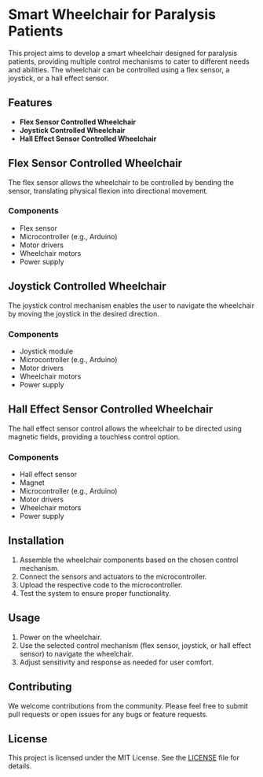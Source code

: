 # Smart Wheelchair for Paralysis Patients

This project aims to develop a smart wheelchair designed for paralysis patients, providing multiple control mechanisms to cater to different needs and abilities. The wheelchair can be controlled using a flex sensor, a joystick, or a hall effect sensor.

## Features

- **Flex Sensor Controlled Wheelchair**
- **Joystick Controlled Wheelchair**
- **Hall Effect Sensor Controlled Wheelchair**

## Flex Sensor Controlled Wheelchair

The flex sensor allows the wheelchair to be controlled by bending the sensor, translating physical flexion into directional movement.

### Components

- Flex sensor
- Microcontroller (e.g., Arduino)
- Motor drivers
- Wheelchair motors
- Power supply

## Joystick Controlled Wheelchair

The joystick control mechanism enables the user to navigate the wheelchair by moving the joystick in the desired direction.

### Components

- Joystick module
- Microcontroller (e.g., Arduino)
- Motor drivers
- Wheelchair motors
- Power supply

## Hall Effect Sensor Controlled Wheelchair

The hall effect sensor control allows the wheelchair to be directed using magnetic fields, providing a touchless control option.

### Components

- Hall effect sensor
- Magnet
- Microcontroller (e.g., Arduino)
- Motor drivers
- Wheelchair motors
- Power supply

## Installation

1. Assemble the wheelchair components based on the chosen control mechanism.
2. Connect the sensors and actuators to the microcontroller.
3. Upload the respective code to the microcontroller.
4. Test the system to ensure proper functionality.

## Usage

1. Power on the wheelchair.
2. Use the selected control mechanism (flex sensor, joystick, or hall effect sensor) to navigate the wheelchair.
3. Adjust sensitivity and response as needed for user comfort.

## Contributing

We welcome contributions from the community. Please feel free to submit pull requests or open issues for any bugs or feature requests.

## License

This project is licensed under the MIT License. See the [LICENSE](LICENSE) file for details.

